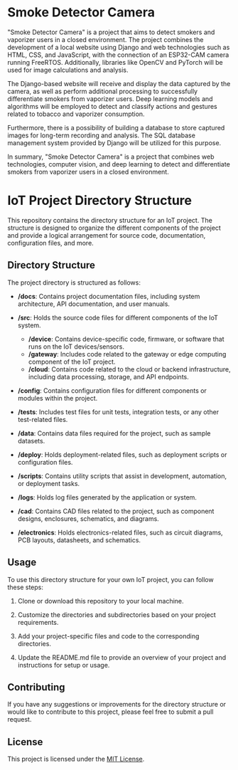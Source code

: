# Smoke Detector Camera

"Smoke Detector Camera" is a project that aims to detect smokers and vaporizer users in a closed environment. The project combines the development of a local website using Django and web technologies such as HTML, CSS, and JavaScript, with the connection of an ESP32-CAM camera running FreeRTOS. Additionally, libraries like OpenCV and PyTorch will be used for image calculations and analysis.

The Django-based website will receive and display the data captured by the camera, as well as perform additional processing to successfully differentiate smokers from vaporizer users. Deep learning models and algorithms will be employed to detect and classify actions and gestures related to tobacco and vaporizer consumption.

Furthermore, there is a possibility of building a database to store captured images for long-term recording and analysis. The SQL database management system provided by Django will be utilized for this purpose.

In summary, "Smoke Detector Camera" is a project that combines web technologies, computer vision, and deep learning to detect and differentiate smokers from vaporizer users in a closed environment.

# IoT Project Directory Structure

This repository contains the directory structure for an IoT project. The structure is designed to organize the different components of the project and provide a logical arrangement for source code, documentation, configuration files, and more.

## Directory Structure

The project directory is structured as follows:

- **/docs**: Contains project documentation files, including system architecture, API documentation, and user manuals.

- **/src**: Holds the source code files for different components of the IoT system.
  - **/device**: Contains device-specific code, firmware, or software that runs on the IoT devices/sensors.
  - **/gateway**: Includes code related to the gateway or edge computing component of the IoT project.
  - **/cloud**: Contains code related to the cloud or backend infrastructure, including data processing, storage, and API endpoints.

- **/config**: Contains configuration files for different components or modules within the project.

- **/tests**: Includes test files for unit tests, integration tests, or any other test-related files.

- **/data**: Contains data files required for the project, such as sample datasets.

- **/deploy**: Holds deployment-related files, such as deployment scripts or configuration files.

- **/scripts**: Contains utility scripts that assist in development, automation, or deployment tasks.

- **/logs**: Holds log files generated by the application or system.

- **/cad**: Contains CAD files related to the project, such as component designs, enclosures, schematics, and diagrams.

- **/electronics**: Holds electronics-related files, such as circuit diagrams, PCB layouts, datasheets, and schematics.

## Usage

To use this directory structure for your own IoT project, you can follow these steps:

1. Clone or download this repository to your local machine.

2. Customize the directories and subdirectories based on your project requirements.

3. Add your project-specific files and code to the corresponding directories.

4. Update the README.md file to provide an overview of your project and instructions for setup or usage.

## Contributing

If you have any suggestions or improvements for the directory structure or would like to contribute to this project, please feel free to submit a pull request.

## License

This project is licensed under the [MIT License](LICENSE).
